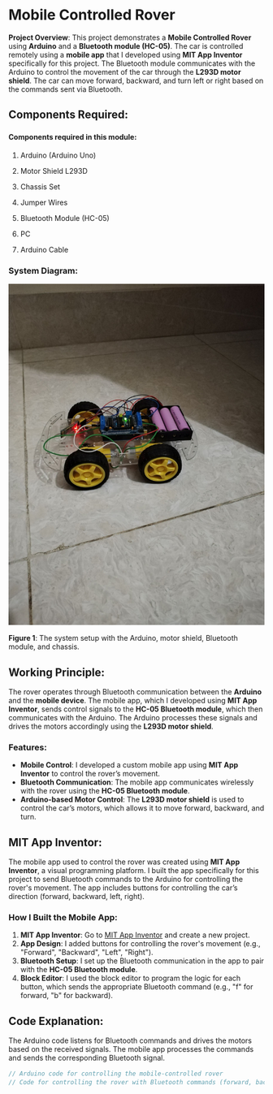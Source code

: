 # Mobile Controlled Rover

**Project Overview**:
This project demonstrates a **Mobile Controlled Rover** using **Arduino** and a **Bluetooth module (HC-05)**. The car is controlled remotely using a **mobile app** that I developed using **MIT App Inventor** specifically for this project. The Bluetooth module communicates with the Arduino to control the movement of the car through the **L293D motor shield**. The car can move forward, backward, and turn left or right based on the commands sent via Bluetooth.

## Components Required:
### <h4>Components required in this module:</h4>
<ol>
  <li><p>Arduino (Arduino Uno)</p></li>
  <li><p>Motor Shield L293D</p></li>
  <li><p>Chassis Set</p></li>
  <li><p>Jumper Wires</p></li>
  <li><p>Bluetooth Module (HC-05)</p></li>
  <li><p>PC</p></li>
  <li><p>Arduino Cable</p></li>
</ol>

### System Diagram:
![Mobile Controlled Rover](./Project_Photo_and_Video/Car.jpg)

**Figure 1**: The system setup with the Arduino, motor shield, Bluetooth module, and chassis.

## Working Principle:
The rover operates through Bluetooth communication between the **Arduino** and the **mobile device**. The mobile app, which I developed using **MIT App Inventor**, sends control signals to the **HC-05 Bluetooth module**, which then communicates with the Arduino. The Arduino processes these signals and drives the motors accordingly using the **L293D motor shield**.

### Features:
- **Mobile Control**: I developed a custom mobile app using **MIT App Inventor** to control the rover’s movement.
- **Bluetooth Communication**: The mobile app communicates wirelessly with the rover using the **HC-05 Bluetooth module**.
- **Arduino-based Motor Control**: The **L293D motor shield** is used to control the car’s motors, which allows it to move forward, backward, and turn.

## MIT App Inventor:
The mobile app used to control the rover was created using **MIT App Inventor**, a visual programming platform. I built the app specifically for this project to send Bluetooth commands to the Arduino for controlling the rover's movement. The app includes buttons for controlling the car’s direction (forward, backward, left, right).

### How I Built the Mobile App:
1. **MIT App Inventor**: Go to [MIT App Inventor](https://appinventor.mit.edu/) and create a new project.
2. **App Design**: I added buttons for controlling the rover's movement (e.g., "Forward", "Backward", "Left", "Right").
3. **Bluetooth Setup**: I set up the Bluetooth communication in the app to pair with the **HC-05 Bluetooth module**.
4. **Block Editor**: I used the block editor to program the logic for each button, which sends the appropriate Bluetooth command (e.g., "f" for forward, "b" for backward).

## Code Explanation:
The Arduino code listens for Bluetooth commands and drives the motors based on the received signals. The mobile app processes the commands and sends the corresponding Bluetooth signal.

```cpp
// Arduino code for controlling the mobile-controlled rover
// Code for controlling the rover with Bluetooth commands (forward, backward, left, right, stop)
